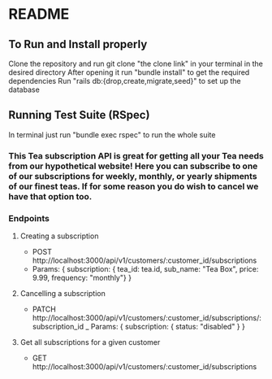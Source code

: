 # README

## To Run and Install properly
Clone the repository and run git clone "the clone link" in your terminal in the desired directory
After opening it run "bundle install" to get the required dependencies
Run "rails db:{drop,create,migrate,seed}" to set up the database

## Running Test Suite (RSpec)
In terminal just run "bundle exec rspec" to run the whole suite

### This Tea subscription API is great for getting all your Tea needs from our hypothetical website! Here you can subscribe to one of our subscriptions for weekly, monthly, or yearly shipments of our finest teas. If for some reason you do wish to cancel we have that option too.

### Endpoints

1. Creating a subscription
    - POST http://localhost:3000/api/v1/customers/:customer_id/subscriptions
    - Params: { subscription: { tea_id: tea.id, sub_name: "Tea Box", price: 9.99, frequency: "monthly"} }

2. Cancelling a subscription
    - PATCH http://localhost:3000/api/v1/customers/:customer_id/subscriptions/:subscription_id
    _ Params: { subscription: { status: "disabled" } }

3. Get all subscriptions for a given customer
    - GET http://localhost:3000/api/v1/customers/:customer_id/subscriptions

